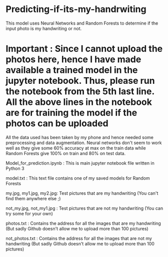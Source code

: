 # Predicting-if-its-my-handrwiting
This model uses Neural Networks and Random Forests to determine if the input photo is my handwriting or not. 
# Important : Since I cannot upload the photos here, hence I have made available a trained model in the jupyter notebook. Thus, please run the notebook from the 5th last line. All the above lines in the notebook are for training the model if the photos can be uploaded
All the data used has been taken by my phone and hence needed some preprocessing and data augmentation.
Neural networks don't seem to work well as they give some 60% accuracy at max on the train data while Random Forests give 100% on train and 80% on test data.

Model_for_prediction.ipynb : This is main jupyter notebook file written in Python 3

model.txt : This text file contains one of my saved models for Random Forests

my.jpg, my1.jpg, my2.jpg: Test pictures that are my handwriting (You can't find them anywhere else ;)

not_my.jpg, not_my1.jpg : Test pictures that are not my handwriting (You can try some for your own)

photos.txt : Contains the address for all the images that are my handwriting (But sadly Github doesn't allow me to upload more than 100 pictures)

not_photos.txt : Contains the address for all the images that are not my handwriting (But sadly Github doesn't allow me to upload more than 100 pictures)
